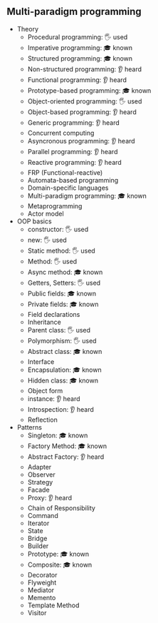 ## Multi-paradigm programming

- Theory
  - Procedural programming: 🖐️ used
  - Imperative programming: 🎓 known
  - Structured programming: 🎓 known
  - Non-structured programming: 👂 heard
  - Functional programming: 👂 heard
  - Prototype-based programming: 🎓 known
  - Object-oriented programming: 🖐️ used
  - Object-based programming: 👂 heard
  - Generic programming: 👂 heard
  - Concurrent computing
  - Asyncronous programming: 👂 heard
  - Parallel programming: 👂 heard
  - Reactive programming: 👂 heard
  - FRP (Functional-reactive)
  - Automata-based programming
  - Domain-specific languages
  - Multi-paradigm programming: 🎓 known
  - Metaprogramming
  - Actor model
- OOP basics
  - constructor: 🖐️ used
  - new: 🖐️ used
  - Static method: 🖐️ used
  - Method: 🖐️ used
  - Async method: 🎓 known
  - Getters, Setters: 🖐️ used
  - Public fields: 🎓 known
  - Private fields: 🎓 known
  - Field declarations
  - Inheritance
  - Parent class: 🖐️ used
  - Polymorphism: 🖐️ used
  - Abstract class: 🎓 known
  - Interface
  - Encapsulation: 🎓 known
  - Hidden class: 🎓 known
  - Object form
  - instance: 👂 heard
  - Introspection: 👂 heard
  - Reflection
- Patterns
  - Singleton: 🎓 known
  - Factory Method: 🎓 known
  - Abstract Factory: 👂 heard
  - Adapter
  - Observer
  - Strategy
  - Facade
  - Proxy: 👂 heard
  - Chain of Responsibility
  - Command
  - Iterator
  - State
  - Bridge
  - Builder
  - Prototype: 🎓 known
  - Composite: 🎓 known
  - Decorator
  - Flyweight
  - Mediator
  - Memento
  - Template Method
  - Visitor
